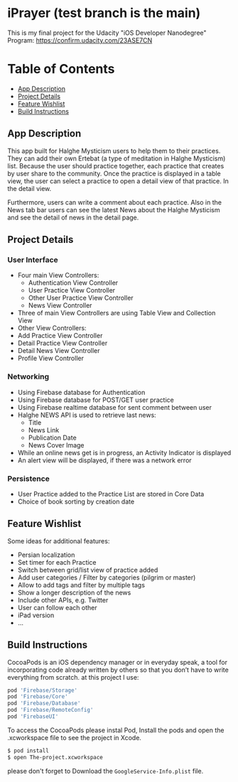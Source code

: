 # iPrayer (test branch is the main)

This is my final project for the Udacity "iOS Developer Nanodegree" Program:
https://confirm.udacity.com/23ASE7CN

# Table of Contents
* [App Description](#description)<br />
* [Project Details](#projectdetails)<br />
* [Feature Wishlist](#features)<br />
* [Build Instructions](#Instructions)<br />
<a name="description">

## App Description

This app built for Halghe Mysticism users to help them to their practices. They can add their own Ertebat (a type of meditation in Halghe Mysticism) list. Because the user should practice together, each practice that creates by user share to the community. Once the practice is displayed in a table view, the user can select a practice to open a detail view of that practice. In the detail view. 

Furthermore, users can write a comment about each practice. 
Also in the News tab bar users can see the latest News about the Halghe Mysticism and see the detail of news in the detail page.
<a name="projectdetails">

## Project Details

### User Interface

* Four main View Controllers:
  - Authentication View Controller
  - User Practice View Controller
  - Other User Practice View Controller
  - News View Controller
* Three of main View Controllers are using Table View and Collection View
* Other View Controllers:
* Add Practice View Controller
* Detail Practice View Controller
* Detail News View Controller
* Profile View Controller

### Networking

* Using Firebase database for Authentication
* Using Firebase database for POST/GET user practice
* Using Firebase realtime database for sent comment between user 
* Halghe NEWS API is used to retrieve last news:
  - Title 
  - News Link
  - Publication Date
  - News Cover Image
* While an online news get is in progress, an Activity Indicator is displayed
* An alert view will be displayed, if there was a network error


### Persistence

* User Practice added to the Practice List are stored in Core Data
* Choice of book sorting by creation date 

<a name="features">
  
## Feature Wishlist

Some ideas for additional features:

* Persian localization
* Set timer for each Practice
* Switch between grid/list view of practice added
* Add user categories / Filter by categories (pilgrim or master)
* Allow to add tags and filter by multiple tags
* Show a longer description of the news
* Include other APIs, e.g. Twitter
* User can follow each other
* iPad version
* ...
<a name="Instructions">
  
## Build Instructions

CocoaPods is an iOS dependency manager or in everyday speak, a tool for incorporating code already written by others so that you don’t have to write everything from scratch. at this project I use:

```bash
pod 'Firebase/Storage'
pod 'Firebase/Core'
pod 'Firebase/Database'
pod 'Firebase/RemoteConfig'
pod 'FirebaseUI'
```
To access the CocoaPods please instal Pod, Install the pods and open the .xcworkspace file to see the project in Xcode.
```bash
$ pod install
$ open The-project.xcworkspace
```
please don't forget to Download the ```GoogleService-Info.plist``` file.
